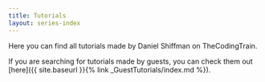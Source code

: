```yaml
---
title: Tutorials
layout: series-index
---
```


Here you can find all tutorials made by Daniel Shiffman on TheCodingTrain.

If you are searching for tutorials made by guests, you can check them out [here]({{ site.baseurl }}{% link _GuestTutorials/index.md %}).
